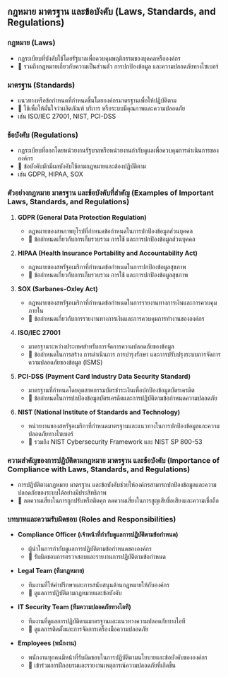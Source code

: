 
## กฎหมาย มาตรฐาน และข้อบังคับ (Laws, Standards, and Regulations)

### กฎหมาย (Laws)

- กฎระเบียบที่บังคับใช้โดยรัฐบาลเพื่อควบคุมพฤติกรรมของบุคคลหรือองค์กร
- 📝 รวมถึงกฎหมายเกี่ยวกับความเป็นส่วนตัว การปกป้องข้อมูล และความปลอดภัยทางไซเบอร์

### มาตรฐาน (Standards)

- แนวทางหรือข้อกำหนดที่กำหนดขึ้นโดยองค์กรมาตรฐานเพื่อให้ปฏิบัติตาม
- 📝 ใช้เพื่อให้มั่นใจว่าผลิตภัณฑ์ บริการ หรือระบบมีคุณภาพและความปลอดภัย
- เช่น ISO/IEC 27001, NIST, PCI-DSS

### ข้อบังคับ (Regulations)

- กฎระเบียบที่ออกโดยหน่วยงานรัฐบาลหรือหน่วยงานกำกับดูแลเพื่อควบคุมการดำเนินการขององค์กร
- 📝 ข้อบังคับมักมีผลบังคับใช้ตามกฎหมายและต้องปฏิบัติตาม
- เช่น GDPR, HIPAA, SOX

### ตัวอย่างกฎหมาย มาตรฐาน และข้อบังคับที่สำคัญ (Examples of Important Laws, Standards, and Regulations)

1. **GDPR (General Data Protection Regulation)**
   - กฎหมายของสหภาพยุโรปที่กำหนดข้อกำหนดในการปกป้องข้อมูลส่วนบุคคล
   - 📝 ข้อกำหนดเกี่ยวกับการเก็บรวบรวม การใช้ และการปกป้องข้อมูลส่วนบุคคล

2. **HIPAA (Health Insurance Portability and Accountability Act)**
   - กฎหมายของสหรัฐอเมริกาที่กำหนดข้อกำหนดในการปกป้องข้อมูลสุขภาพ
   - 📝 ข้อกำหนดเกี่ยวกับการเก็บรวบรวม การใช้ และการปกป้องข้อมูลสุขภาพ

3. **SOX (Sarbanes-Oxley Act)**
   - กฎหมายของสหรัฐอเมริกาที่กำหนดข้อกำหนดในการรายงานทางการเงินและการควบคุมภายใน
   - 📝 ข้อกำหนดเกี่ยวกับการรายงานทางการเงินและการควบคุมการทำงานขององค์กร

4. **ISO/IEC 27001**
   - มาตรฐานระหว่างประเทศสำหรับการจัดการความปลอดภัยของข้อมูล
   - 📝 ข้อกำหนดในการสร้าง การดำเนินการ การบำรุงรักษา และการปรับปรุงระบบการจัดการความปลอดภัยของข้อมูล (ISMS)

5. **PCI-DSS (Payment Card Industry Data Security Standard)**
   - มาตรฐานที่กำหนดโดยอุตสาหกรรมบัตรชำระเงินเพื่อปกป้องข้อมูลบัตรเครดิต
   - 📝 ข้อกำหนดในการปกป้องข้อมูลบัตรเครดิตและการปฏิบัติตามข้อกำหนดความปลอดภัย

6. **NIST (National Institute of Standards and Technology)**
   - หน่วยงานของสหรัฐอเมริกาที่กำหนดมาตรฐานและแนวทางในการปกป้องข้อมูลและความปลอดภัยทางไซเบอร์
   - 📝 รวมถึง NIST Cybersecurity Framework และ NIST SP 800-53

### ความสำคัญของการปฏิบัติตามกฎหมาย มาตรฐาน และข้อบังคับ (Importance of Compliance with Laws, Standards, and Regulations)

- การปฏิบัติตามกฎหมาย มาตรฐาน และข้อบังคับช่วยให้องค์กรสามารถปกป้องข้อมูลและความปลอดภัยของระบบได้อย่างมีประสิทธิภาพ
- 📝 ลดความเสี่ยงในการถูกปรับหรือติดคุก ลดความเสี่ยงในการสูญเสียชื่อเสียงและความเชื่อถือ

### บทบาทและความรับผิดชอบ (Roles and Responsibilities)

- **Compliance Officer (เจ้าหน้าที่กำกับดูแลการปฏิบัติตามข้อกำหนด)**
  - ผู้นำในการกำกับดูแลการปฏิบัติตามข้อกำหนดขององค์กร
  - 📝 รับผิดชอบการตรวจสอบและรายงานการปฏิบัติตามข้อกำหนด

- **Legal Team (ทีมกฎหมาย)**
  - ทีมงานที่ให้คำปรึกษาและการสนับสนุนด้านกฎหมายให้กับองค์กร
  - 📝 ดูแลการปฏิบัติตามกฎหมายและข้อบังคับ

- **IT Security Team (ทีมความปลอดภัยทางไอที)**
  - ทีมงานที่ดูแลการปฏิบัติตามมาตรฐานและแนวทางความปลอดภัยทางไอที
  - 📝 ดูแลการติดตั้งและการจัดการเครื่องมือความปลอดภัย

- **Employees (พนักงาน)**
  - พนักงานทุกคนมีหน้าที่รับผิดชอบในการปฏิบัติตามนโยบายและข้อบังคับขององค์กร
  - 📝 เข้าร่วมการฝึกอบรมและรายงานเหตุการณ์ความปลอดภัยที่เกิดขึ้น
